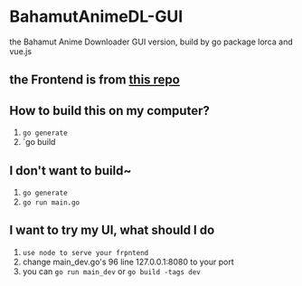 # BahamutAnimeDL-GUI
the Bahamut Anime Downloader GUI version, build by go package lorca and vue.js
## the Frontend is from [this repo](https://github.com/txya900619/BahamutAnimeDL-frontend)
## How to build this on my computer?
1. `go generate`
2. `go build
## I don't want to build~
1. `go generate`
2. `go run main.go`
## I want to try my UI, what should I do
1. `use node to serve your frpntend`
2. change main_dev.go's 96 line 127.0.0.1:8080 to your port
3. you can `go run main_dev` or `go build -tags dev`
